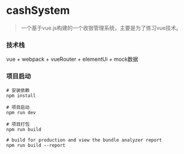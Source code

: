 # cashSystem

> 一个基于vue.js构建的一个收银管理系统，主要是为了练习vue技术。

### 技术栈

vue + webpack + vueRouter + elementUi + mock数据

### 项目启动

```
# 安装依赖
npm install

# 项目启动
npm run dev

# 项目打包
npm run build

# build for production and view the bundle analyzer report
npm run build --report
```


